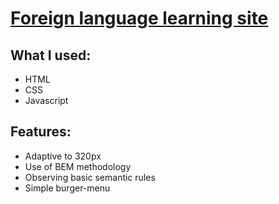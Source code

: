 ﻿# [Foreign language learning site](https://denyschr.github.io/britlex/)
## What I used:
- HTML
- CSS
- Javascript
## Features:
- Adaptive to 320px
- Use of BEM methodology
- Observing basic semantic rules
- Simple burger-menu 
